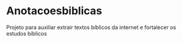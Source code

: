 # Anotacoesbiblicas
Projeto para auxiliar extrair textos bíblicos da internet e fortalecer os estudos bíblicos
